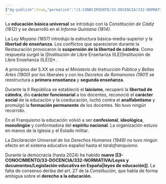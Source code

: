```yaml
---
{"dg-publish":true,"permalink":"/3-CONOCIMIENTO/33-DOCENCIA/332-NORMATIVA/Historia del Sistema Educativo Español/"}
---
```


La **educación básica universal** se introdujo con la *Constitución de Cádiz (1812)* y se desarrolló en el *Informe Quintana (1814)*.

La *Ley Moyano (1857)* introdujo la estructura básica-media-superior y la **libertad de enseñanza**. Los conflictos que aparecieron durante la Restauración provocaron la **suspensión de la libertad de cátedra**. Como respuesta surgió la [[Institución de Libre Enseñanza (ILE)\|Institución de Libre Enseñanza (ILE)]]*.

A principios del S.XX se crea el *Ministerio de Instrucción Pública y Bellas Artes (1900)* por los liberales y con los *Decretos de Romanones (1901)* se reestructura a **primera enseñanza** y **segunda enseñanza**.

Durante la II República se estableció el **laicismo**, recuperó la **libertad de cátedra**, dio **carácter funcionarial** a los docentes, reconoció el **carácter social** de la educación y la coeducación, luchó contra el **analfabetismo** y promulgó la **formación permanente** de los docentes. No tuvo ningún recorrido.

En el Franquismo la educación volvió a ser **confesional**, **ideológica**, **monolingüe** y conformadora del **espíritu nacional**. La organización estuvo en manos de la Iglesia y el Estado militar.

La *Declaración Universal de los Derechos Humanos (1949)* no tuvo ningún efecto en el sistema educativo español hasta el *tardofranquismo*.

Durante la democracia (hasta 2024) ha habido **nueve [[3-CONOCIMIENTO/33-DOCENCIA/332-NORMATIVA/Leyes y documentos/Legislación educativa en España\|leyes de educación]]**. La falta de consenso deriba del art. 27 de la *Constitución*, que habla de forma ambigua sobre el **derecho a la educación**. 

